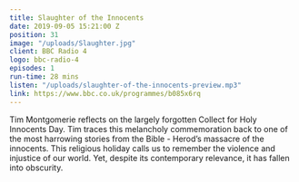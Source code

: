 ```yaml
---
title: Slaughter of the Innocents
date: 2019-09-05 15:21:00 Z
position: 31
image: "/uploads/Slaughter.jpg"
client: BBC Radio 4
logo: bbc-radio-4
episodes: 1
run-time: 28 mins
listen: "/uploads/slaughter-of-the-innocents-preview.mp3"
link: https://www.bbc.co.uk/programmes/b085x6rq
---
```


Tim Montgomerie reflects on the largely forgotten Collect for Holy Innocents Day. Tim traces this melancholy commemoration back to one of the most harrowing stories from the Bible - Herod’s massacre of the innocents. This religious holiday calls us to remember the violence and injustice of our world. Yet, despite its contemporary relevance, it has fallen into obscurity.